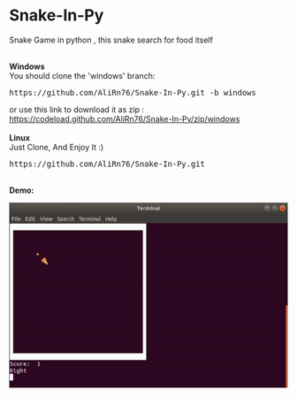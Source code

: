 # Snake-In-Py
Snake Game in python , this snake search for food itself

</br>
<b>Windows</b>
</br>
  You should clone the 'windows' branch:
  <pre>https://github.com/AliRn76/Snake-In-Py.git -b windows</pre>
  
  or use this link to download it as zip :
  https://codeload.github.com/AliRn76/Snake-In-Py/zip/windows
  </br>
  </br>
<b>Linux</b>
</br>
Just Clone, And Enjoy It :)
<pre>https://github.com/AliRn76/Snake-In-Py.git</pre>
</br>
<b>Demo:</b>

![demo](preview.gif)

